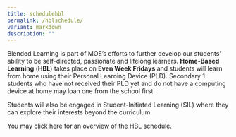 ```yaml
---
title: schedulehbl
permalink: /hblschedule/
variant: markdown
description: ""
---
```

Blended Learning is part of MOE’s efforts to further develop our students’ ability to be self-directed, passionate and lifelong learners. **Home-Based Learning** (**HBL**) takes place on **Even Week Fridays** and students will learn from home using their Personal Learning Device (PLD). Secondary 1 students who have not received their PLD yet and do not have a computing device at home may loan one from the school first. 

Students will also be engaged in Student-Initiated Learning (SIL) where they can explore their interests beyond the curriculum. 

You may click here for an overview of the HBL schedule.